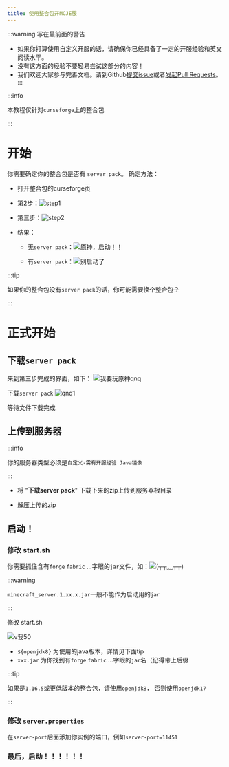 ```yaml
---
title: 使用整合包开MCJE服
---
```


:::warning 写在最前面的警告

+ 如果你打算使用自定义开服的话，请确保你已经具备了一定的开服经验和英文阅读水平。
+ 没有这方面的经验不要轻易尝试这部分的内容！
+ 我们欢迎大家参与完善文档。请到Github[提交issue](https://github.com/ZengXiaoPi/Simpfun_Wiki/issues)或者[发起Pull Requests](https://github.com/ZengXiaoPi/Simpfun_Wiki/pulls)。
:::

:::info

本教程仅针对`curseforge`上的整合包

:::

# 开始

你需要确定你的整合包是否有 `server pack`。
确定方法：

* 打开整合包的curseforge页
* 第2步：![step1](../../static/img/pages/500CreateAModpacksServer-1.png)
* 第三步：![step2](../../static/img/pages/500CreateAModpacksServer-2.png)
* 结果：
    
    * 无`server pack`：![原神，启动！！](../../static/img/pages/500CreateAModpacksServer-3.png)

    * 有`server pack`：![别启动了](../../static/img/pages/500CreateAModpacksServer-4.png)

:::tip

如果你的整合包没有`server pack`的话，~~你可能需要换个整合包？~~

:::

# 正式开始

## 下载`server pack`

来到第三步完成的界面，如下：
![我要玩原神qnq](../../static/img/pages/500CreateAModpacksServer-4.png)

下载`server pack`
![qnq1](../../static/img/pages/500CreateAModpacksServer-go-1.png)

等待文件下载完成

## 上传到服务器

:::info

你的服务器类型必须是`自定义-需有开服经验 Java镜像`

:::

* 将 "**下载server pack**" 下载下来的zip上传到服务器根目录

* 解压上传的zip

## 启动！

### 修改 start.sh

你需要抓住含有`forge` `fabric` ...字眼的`jar`文件，如：![(┬┬﹏┬┬)](../../static/img/pages/500CreateAModpacksServer-12.png)

:::warning

`minecraft_server.1.xx.x.jar`一般不能作为启动用的`jar`

:::

修改 start.sh

![v我50](../../static/img/pages/500CreateAModpacksServer-22.png)

+ `${openjdk8}` 为使用的java版本，详情见下面tip
+ `xxx.jar` 为你找到有`forge` `fabric` ...字眼的`jar`名（记得带上后缀

:::tip

如果是`1.16.5`或更低版本的整合包，请使用`openjdk8`，
否则使用`openjdk17`

:::

### 修改 `server.properties`


在`server-port`后面添加你实例的端口，例如`server-port=11451`


### 最后，启动！！！！！！

